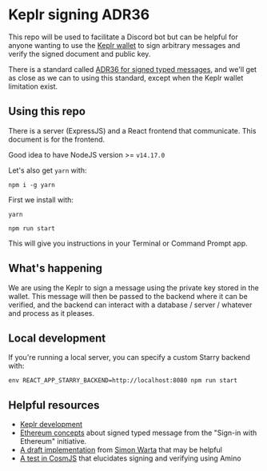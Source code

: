 # Keplr signing ADR36

This repo will be used to facilitate a Discord bot but can be helpful for anyone wanting to use the [Keplr wallet](https://www.keplr.app) to sign arbitrary messages and verify the signed document and public key.

There is a standard called [ADR36 for signed typed messages](https://github.com/cosmos/cosmos-sdk/blob/master/docs/architecture/adr-036-arbitrary-signature.md), and we'll get as close as we can to using this standard, except when the Keplr wallet limitation exist.

## Using this repo

There is a server (ExpressJS) and a React frontend that communicate. This document is for the frontend.

Good idea to have NodeJS version >= `v14.17.0`

Let's also get `yarn` with:

    npm i -g yarn

First we install with:

    yarn

    npm run start

This will give you instructions in your Terminal or Command Prompt app.

## What's happening

We are using the Keplr to sign a message using the private key stored in the wallet. This message will then be passed to the backend where it can be verified, and the backend can interact with a database / server / whatever and process as it pleases.

## Local development

If you're running a local server, you can specify a custom Starry backend with:

    env REACT_APP_STARRY_BACKEND=http://localhost:8080 npm run start

## Helpful resources

- [Keplr development](https://github.com/chainapsis/keplr-extension#dev)
- [Ethereum concepts](https://github.com/ethereum/EIPs/blob/9a9c5d0abdaf5ce5c5dd6dc88c6d8db1b130e95b/EIPS/eip-4361.md#technical-decisions) about signed typed message from the "Sign-in with Ethereum" initiative.
- [A draft implementation](https://github.com/cosmos/cosmjs/pull/847/files) from [Simon Warta](https://github.com/webmaster128) that may be helpful
- [A test in CosmJS](https://github.com/cosmos/cosmjs/blob/bbd169d99b662816e11955fd7f1153238ce46b8a/packages/amino/src/secp256k1hdwallet.spec.ts#L246-L266) that elucidates signing and verifying using Amino
